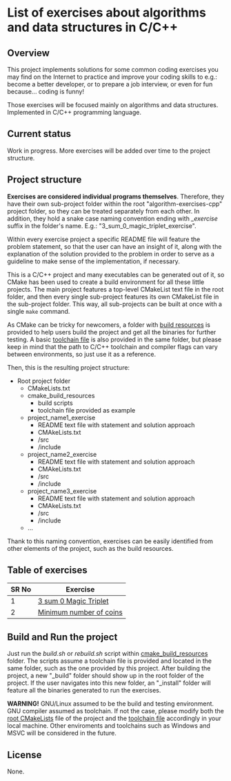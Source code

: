 # List of exercises about algorithms and data structures in C/C++

## Overview

This project implements solutions for some common coding exercises you may find on the Internet to practice and improve your coding skills to e.g.: become a better developer, or to prepare a job interview, or even for fun because... coding is funny!

Those exercises will be focused mainly on algorithms and data structures. Implemented in C/C++ programming language.

## Current status
Work in progress. More exercises will be added over time to the project structure.

## Project structure

**Exercises are considered individual programs themselves**. Therefore, they have their own sub-project folder within the root "algorithm-exercises-cpp" project folder, so they can be treated separately from each other. In addition, they hold a snake case naming convention ending with *_exercise* suffix in the folder's name. E.g.: "3_sum_0_magic_triplet_exercise".

Within every exercise project a specific README file will feature the problem statement, so that the user can have an insight of it, along with the explanation of the solution provided to the problem in order to serve as a guideline to make sense of the implementation, if necessary.

This is a C/C++ project and many executables can be generated out of it, so CMake has been used to create a build environment for all these little projects. The main project features a top-level CMakeList text file in the root folder, and then every single sub-project features its own CMakeList file in the sub-project folder. This way, all sub-projects can be built at once with a single `make` command.

As CMake can be tricky for newcomers, a folder with [build resources](https://github.com/ppradillos/algorithm-exercises-cpp/tree/master/cmake_build_resources) is provided to help users build the project and get all the binaries for further testing. A basic [toolchain file](https://github.com/ppradillos/algorithm-exercises-cpp/blob/master/cmake_build_resources/toolchain-linux.cmake) is also provided in the same folder, but please keep in mind that the path to C/C++ toolchain and compiler flags can vary between environments, so just use it as a reference.

Then, this is the resulting project structure:
* Root project folder
    * CMakeLists.txt
    * cmake_build_resources
        * build scripts
        * toolchain file provided as example
    * project_name1_exercise
        * README text file with statement and solution approach
        * CMAkeLists.txt
        * /src
        * /include
    * project_name2_exercise
        * README text file with statement and solution approach
        * CMAkeLists.txt
        * /src
        * /include
    * project_name3_exercise
        * README text file with statement and solution approach
        * CMAkeLists.txt
        * /src
        * /include
    * ...

Thank to this naming convention, exercises can be easily identified from other elements of the project, such as the build resources.

## Table of exercises

| SR No | Exercise |
| ------ | ------ |
|1 | [3 sum 0 Magic Triplet](https://github.com/ppradillos/algorithm-exercises-cpp/tree/master/3_sum_0_magic_triplet_exercise) |
|2 | [Minimum number of coins](https://github.com/ppradillos/algorithm-exercises-cpp/tree/master/minimum_number_of_coins_exercise) |

## Build and Run the project

Just run the *build.sh* or *rebuild.sh* script within [cmake_build_resources](https://github.com/ppradillos/algorithm-exercises-cpp/tree/master/cmake_build_resources) folder. The scripts assume a toolchain file is provided and located in the same folder, such as the one provided by this project. After building the project, a new "_build" folder should show up in the root folder of the project. If the user navigates into this new folder, an "_install" folder will feature all the binaries generated to run the exercises.

**WARNING!** GNU/Linux assumed to be the build and testing environment. GNU compiler assumed as toolchain. If not the case, please modify both the [root CMakeLists](https://github.com/ppradillos/algorithm-exercises-cpp/blob/master/CMakeLists.txt) file of the project and the [toolchain file](https://github.com/ppradillos/algorithm-exercises-cpp/blob/master/cmake_build_resources/toolchain-linux.cmake) accordingly in your local machine. Other enviroments and toolchains such as Windows and MSVC will be considered in the future.

## License
None.
